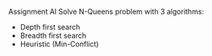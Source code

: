 Assignment AI
Solve N-Queens problem with 3 algorithms:
- Depth first search
- Breadth first search
- Heuristic (Min-Conflict)
